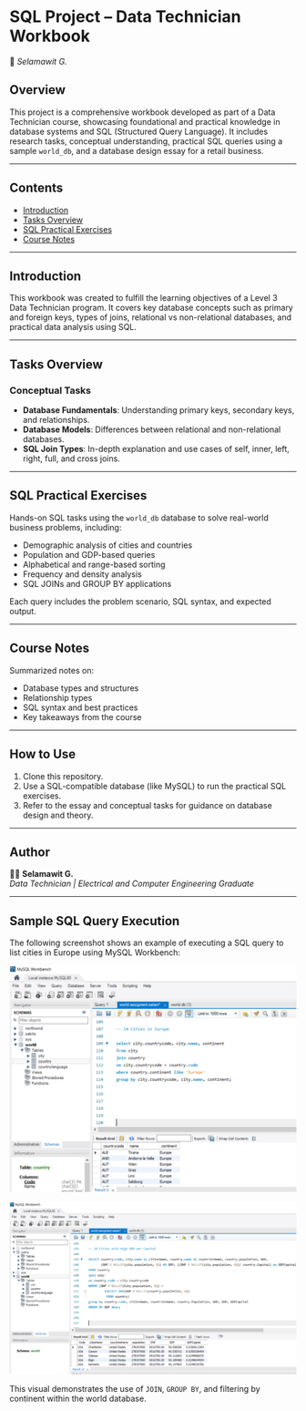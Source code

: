 # SQL Project – Data Technician Workbook  
📁 *Selamawit G.*

## Overview

This project is a comprehensive workbook developed as part of a Data Technician course, showcasing foundational and practical knowledge in database systems and SQL (Structured Query Language). It includes research tasks, conceptual understanding, practical SQL queries using a sample `world_db`, and a database design essay for a retail business.

---

## Contents

- [Introduction](#introduction)
- [Tasks Overview](#tasks-overview)
- [SQL Practical Exercises](#sql-practical-exercises)
- [Course Notes](#course-notes)

---

## Introduction

This workbook was created to fulfill the learning objectives of a Level 3 Data Technician program. It covers key database concepts such as primary and foreign keys, types of joins, relational vs non-relational databases, and practical data analysis using SQL.

---

## Tasks Overview

### Conceptual Tasks 

- **Database Fundamentals**: Understanding primary keys, secondary keys, and relationships.
- **Database Models**: Differences between relational and non-relational databases.
- **SQL Join Types**: In-depth explanation and use cases of self, inner, left, right, full, and cross joins.

---

## SQL Practical Exercises 

Hands-on SQL tasks using the `world_db` database to solve real-world business problems, including:

- Demographic analysis of cities and countries
- Population and GDP-based queries
- Alphabetical and range-based sorting
- Frequency and density analysis
- SQL JOINs and GROUP BY applications

Each query includes the problem scenario, SQL syntax, and expected output.

---

## Course Notes

Summarized notes on:

- Database types and structures
- Relationship types
- SQL syntax and best practices
- Key takeaways from the course


---

## How to Use

1. Clone this repository.
2. Use a SQL-compatible database (like MySQL) to run the practical SQL exercises.
3. Refer to the essay and conceptual tasks for guidance on database design and theory.



---

## Author

👩‍💻 **Selamawit G.**  
*Data Technician | Electrical and Computer Engineering Graduate*


---

## Sample SQL Query Execution

The following screenshot shows an example of executing a SQL query to list cities in Europe using MySQL Workbench:

![Sample SQL Query](./SQL_sampleWork.png)

![Sample SQL Query](./SQL_sampleW.png)

This visual demonstrates the use of `JOIN`, `GROUP BY`, and filtering by continent within the world database.
